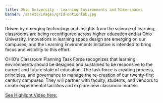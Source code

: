 ```yaml
---
title: Ohio University - Learning Environments and Makerspaces
banner: /assets/images/grid-motionlab.jpg
---
```


Driven by emerging technology and insights from the science of learning, classrooms are being reconfigured across higher education and at Ohio University. Innovations in learning space design are emerging on our campuses, and the Learning Environments Initiative is intended to bring focus and visibility to this effort.

OHIO’s Classroom Planning Task Force recognizes that learning environments should be designed and sustained to be responsive to the current and future state of education. The task force is creating process, principles, and governance to manage the re-creation of our twenty-first century campuses. They will partner with faculty, students, and vendors to create experimental facilities and explore new classroom models.

[See Highlight Video here:](https://www.ohio.edu/instructional-innovation/initiatives/learning-environments.html?utm_source=Athens+Staff+Spring+2016-17&utm_campaign=0a64f50718-EMAIL_CAMPAIGN_2017_all+staff&utm_medium=email&utm_term=0_94c0d37d75-0a64f50718-41868989)
